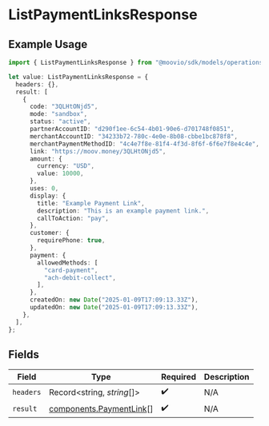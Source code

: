# ListPaymentLinksResponse

## Example Usage

```typescript
import { ListPaymentLinksResponse } from "@moovio/sdk/models/operations";

let value: ListPaymentLinksResponse = {
  headers: {},
  result: [
    {
      code: "3QLHtONjd5",
      mode: "sandbox",
      status: "active",
      partnerAccountID: "d290f1ee-6c54-4b01-90e6-d701748f0851",
      merchantAccountID: "34233b72-780c-4e0e-8b08-cbbe1bc878f8",
      merchantPaymentMethodID: "4c4e7f8e-81f4-4f3d-8f6f-6f6e7f8e4c4e",
      link: "https://moov.money/3QLHtONjd5",
      amount: {
        currency: "USD",
        value: 10000,
      },
      uses: 0,
      display: {
        title: "Example Payment Link",
        description: "This is an example payment link.",
        callToAction: "pay",
      },
      customer: {
        requirePhone: true,
      },
      payment: {
        allowedMethods: [
          "card-payment",
          "ach-debit-collect",
        ],
      },
      createdOn: new Date("2025-01-09T17:09:13.33Z"),
      updatedOn: new Date("2025-01-09T17:09:13.33Z"),
    },
  ],
};
```

## Fields

| Field                                                              | Type                                                               | Required                                                           | Description                                                        |
| ------------------------------------------------------------------ | ------------------------------------------------------------------ | ------------------------------------------------------------------ | ------------------------------------------------------------------ |
| `headers`                                                          | Record<string, *string*[]>                                         | :heavy_check_mark:                                                 | N/A                                                                |
| `result`                                                           | [components.PaymentLink](../../models/components/paymentlink.md)[] | :heavy_check_mark:                                                 | N/A                                                                |